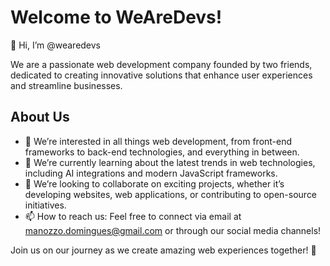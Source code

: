 # Welcome to WeAreDevs!

👋 Hi, I’m @wearedevs

We are a passionate web development company founded by two friends, dedicated to creating innovative solutions that enhance user experiences and streamline businesses. 

## About Us

- 👀 We’re interested in all things web development, from front-end frameworks to back-end technologies, and everything in between.
- 🌱 We’re currently learning about the latest trends in web technologies, including AI integrations and modern JavaScript frameworks.
- 💞️ We’re looking to collaborate on exciting projects, whether it’s developing websites, web applications, or contributing to open-source initiatives.
- 📫 How to reach us: Feel free to connect via email at manozzo.domingues@gmail.com or through our social media channels!

Join us on our journey as we create amazing web experiences together! 🚀
